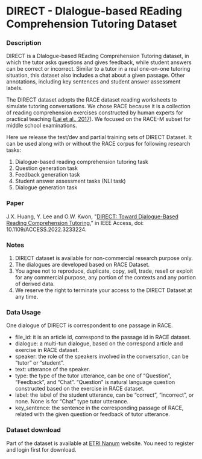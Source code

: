 # DIRECT - DIalogue-based REading Comprehension Tutoring Dataset

### Description
DIRECT is a DIalogue-based REading Comprehension Tutoring dataset, in which the tutor asks questions and gives feedback, while student answers can be correct or incorrect. Similar to a tutor in a real one-on-one tutoring situation, this dataset also includes a chat about a given passage. Other annotations, including key sentences and student answer assessment labels.

The DIRECT dataset adopts the RACE dataset reading worksheets to simulate tutoring conversations. We chose RACE because it is a collection of reading comprehension exercises constructed by human experts for practical teaching ([Lai et al., 2017](https://arxiv.org/abs/1704.04683)). We focused on the RACE-M subset for middle school examinations.
 
Here we release the test/dev and partial training sets of DIRECT Dataset. It can be used along with or without the RACE corpus for following research tasks:
1) Dialogue-based reading comprehension tutoring task 
2) Question generation task 
3) Feedback generation task 
4) Student answer assessment tasks (NLI task)
5) Dialogue generation task


### Paper
J.X. Huang, Y. Lee and O.W. Kwon, "[DIRECT: Toward Dialogue-Based Reading Comprehension Tutoring](http://doi.org/10.1109/ACCESS.2022.3233224)," in IEEE Access, doi: 10.1109/ACCESS.2022.3233224.


### Notes
1. DIRECT dataset is available for non-commercial research purpose only.
2. The dialogues are developed based on RACE Dataset. 
3. You agree not to reproduce, duplicate, copy, sell, trade, resell or exploit for any commercial purpose, any portion of the contexts and any portion of derived data.
4. We reserve the right to terminate your access to the DIRECT Dataset at any time.


### Data Usage
One dialogue of DIRECT is correspondent to one passage in RACE.
- file_id: it is an article id, correspond to the passage id in RACE dataset.
- dialogue: a multi-tun dialogue, based on the correspond article and exercise in RACE dataset.
- speaker: the role of the speakers involved in the conversation, can be “tutor” or “student”.
- text: utterance of the speaker.
- type: the type of the tutor utterance, can be one of “Question”, “Feedback”, and “Chat”. “Question” is natural language question constructed based on the exercise in RACE dataset.
- label: the label of the student utterance, can be “correct”, “incorrect”, or none. None is for “Chat” type tutor utterance.
- key_sentence: the sentence in the corresponding passage of RACE, related with the given question or feedback of tutor utterance. 


### Dataset download
Part of the dataset is available at [ETRI Nanum](https://nanum.etri.re.kr/share/jxhuang/DIRECT?lang=en_US) website. You need to register and login first for download.


